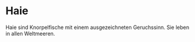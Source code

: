# Haie

Haie sind Knorpelfische mit einem ausgezeichneten Geruchssinn. Sie leben in allen Weltmeeren.